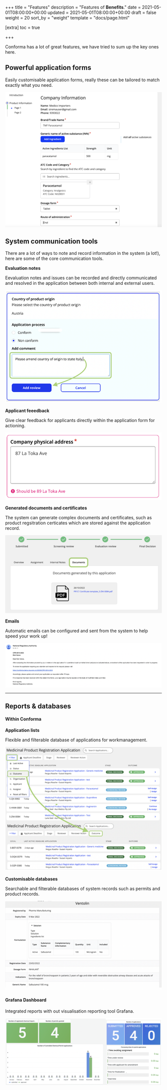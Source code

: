 +++
title = "Features"
description = "Features of **Benefits**."
date = 2021-05-01T08:00:00+00:00
updated = 2021-05-01T08:00:00+00:00
draft = false
weight = 20
sort_by = "weight"
template = "docs/page.html"

[extra]
toc = true

+++

Conforma has a lot of great features, we have tried to sum up the key ones here. 

## Powerful application forms

Easily customisable application forms, really these can be tailored to match exactly what you need.

![form](/docs/about/demo/form2.png)


## System communication tools

There are a lot of ways to note and record information in the system (a lot!), here are some of the core communication tools. 

**Evaluation notes**

Eevaluation notes and issues can be recorded and directly communicated and resolved in the application between both internal and external users. 

![reviewnotes](/docs/about/demo/reviewnotes.png)

**Applicant feeedback**

Give clear feedback for applicants directly within the application form for actioning. 

![feedback](/docs/about/demo/feedback.png)

**Generated documents and certificates**

The system can generate complex documents and certificates, such as product regsitration certicates which are stored against the application record. 

![cert](/docs/about/demo/cert.png)

**Emails**

Automatic emails can be configured and sent from the system to help speed your work up!

![email](/docs/about/demo/email1.png)


--------------------


## Reports & databases

#### Within Conforma

**Application lists**

Flexible and filterable database of applications for workmanagement. 

![applist](/docs/about/demo/applist.png)

**Customisable databases**

Searchable and filterable databases of system records such as permits and product records. 

![Database](/docs/about/demo/database.png)


#### Grafana Dashboard

Integrated reports with out visualisation reporting tool Grafana.

![dashboard](/docs/about/demo/dashboard.png)














